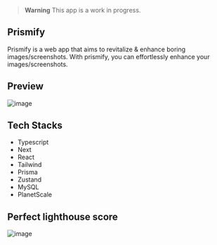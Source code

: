 > **Warning**
> This app is a work in progress.

## Prismify

Prismify is a web app that aims to revitalize & enhance boring images/screenshots. With prismify, you can effortlessly enhance your images/screenshots.

## Preview
![image](https://github.com/Sls0n/Prismify/assets/102340248/5e004ca7-d53a-400e-993c-a34cd9bdc829)

## Tech Stacks

- Typescript
- Next
- React
- Tailwind
- Prisma
- Zustand
- MySQL
- PlanetScale

## Perfect lighthouse score
![image](https://github.com/Sls0n/Prismify/assets/102340248/be1afc2f-2ad4-4d36-8289-9b2a48afa41c)


